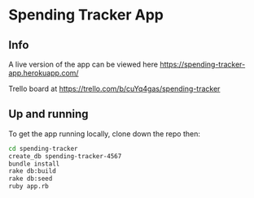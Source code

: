 # Spending Tracker App

## Info
A live version of the app can be viewed here https://spending-tracker-app.herokuapp.com/

Trello board at https://trello.com/b/cuYq4gas/spending-tracker

## Up and running

To get the app running locally, clone down the repo then:

```bash
cd spending-tracker
create_db spending-tracker-4567
bundle install
rake db:build
rake db:seed
ruby app.rb
```
